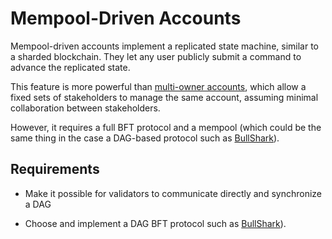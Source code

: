 # Mempool-Driven Accounts

Mempool-driven accounts implement a replicated state machine, similar to a sharded blockchain. They let any user publicly submit a command to advance the replicated state.

This feature is more powerful than [multi-owner accounts](multi_owner.md), which allow a fixed sets of stakeholders to manage the same account, assuming minimal collaboration between stakeholders.

However, it requires a full BFT protocol and a mempool (which could be the same thing in the case a DAG-based protocol such as [BullShark](https://arxiv.org/abs/2201.05677)).

## Requirements

* Make it possible for validators to communicate directly and synchronize a DAG

* Choose and implement a DAG BFT protocol such as [BullShark](https://arxiv.org/abs/2201.05677)).
